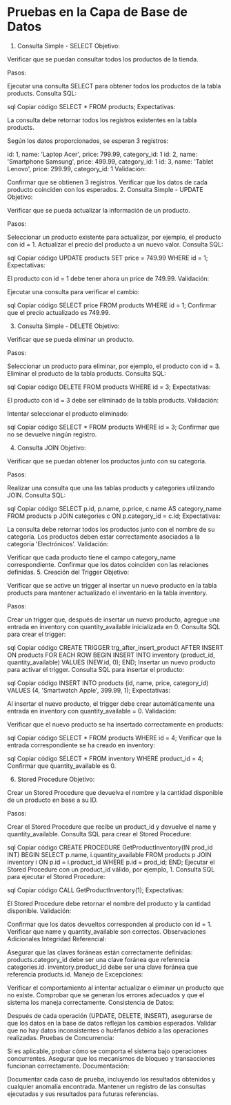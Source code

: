 # Pruebas en la Capa de Base de Datos

1. Consulta Simple - SELECT
Objetivo:

Verificar que se puedan consultar todos los productos de la tienda.

Pasos:

Ejecutar una consulta SELECT para obtener todos los productos de la tabla products.
Consulta SQL:

sql
Copiar código
SELECT * FROM products;
Expectativas:

La consulta debe retornar todos los registros existentes en la tabla products.

Según los datos proporcionados, se esperan 3 registros:

id: 1, name: 'Laptop Acer', price: 799.99, category_id: 1
id: 2, name: 'Smartphone Samsung', price: 499.99, category_id: 1
id: 3, name: 'Tablet Lenovo', price: 299.99, category_id: 1
Validación:

Confirmar que se obtienen 3 registros.
Verificar que los datos de cada producto coinciden con los esperados.
2. Consulta Simple - UPDATE
Objetivo:

Verificar que se pueda actualizar la información de un producto.

Pasos:

Seleccionar un producto existente para actualizar, por ejemplo, el producto con id = 1.
Actualizar el precio del producto a un nuevo valor.
Consulta SQL:

sql
Copiar código
UPDATE products
SET price = 749.99
WHERE id = 1;
Expectativas:

El producto con id = 1 debe tener ahora un price de 749.99.
Validación:

Ejecutar una consulta para verificar el cambio:

sql
Copiar código
SELECT price FROM products WHERE id = 1;
Confirmar que el precio actualizado es 749.99.

3. Consulta Simple - DELETE
Objetivo:

Verificar que se pueda eliminar un producto.

Pasos:

Seleccionar un producto para eliminar, por ejemplo, el producto con id = 3.
Eliminar el producto de la tabla products.
Consulta SQL:

sql
Copiar código
DELETE FROM products
WHERE id = 3;
Expectativas:

El producto con id = 3 debe ser eliminado de la tabla products.
Validación:

Intentar seleccionar el producto eliminado:

sql
Copiar código
SELECT * FROM products WHERE id = 3;
Confirmar que no se devuelve ningún registro.

4. Consulta JOIN
Objetivo:

Verificar que se puedan obtener los productos junto con su categoría.

Pasos:

Realizar una consulta que una las tablas products y categories utilizando JOIN.
Consulta SQL:

sql
Copiar código
SELECT p.id, p.name, p.price, c.name AS category_name
FROM products p
JOIN categories c ON p.category_id = c.id;
Expectativas:

La consulta debe retornar todos los productos junto con el nombre de su categoría.
Los productos deben estar correctamente asociados a la categoría 'Electrónicos'.
Validación:

Verificar que cada producto tiene el campo category_name correspondiente.
Confirmar que los datos coinciden con las relaciones definidas.
5. Creación del Trigger
Objetivo:

Verificar que se active un trigger al insertar un nuevo producto en la tabla products para mantener actualizado el inventario en la tabla inventory.

Pasos:

Crear un trigger que, después de insertar un nuevo producto, agregue una entrada en inventory con quantity_available inicializada en 0.
Consulta SQL para crear el trigger:

sql
Copiar código
CREATE TRIGGER trg_after_insert_product
AFTER INSERT ON products
FOR EACH ROW
BEGIN
  INSERT INTO inventory (product_id, quantity_available)
  VALUES (NEW.id, 0);
END;
Insertar un nuevo producto para activar el trigger.
Consulta SQL para insertar el producto:

sql
Copiar código
INSERT INTO products (id, name, price, category_id)
VALUES (4, 'Smartwatch Apple', 399.99, 1);
Expectativas:

Al insertar el nuevo producto, el trigger debe crear automáticamente una entrada en inventory con quantity_available = 0.
Validación:

Verificar que el nuevo producto se ha insertado correctamente en products:

sql
Copiar código
SELECT * FROM products WHERE id = 4;
Verificar que la entrada correspondiente se ha creado en inventory:

sql
Copiar código
SELECT * FROM inventory WHERE product_id = 4;
Confirmar que quantity_available es 0.

6. Stored Procedure
Objetivo:

Crear un Stored Procedure que devuelva el nombre y la cantidad disponible de un producto en base a su ID.

Pasos:

Crear el Stored Procedure que recibe un product_id y devuelve el name y quantity_available.
Consulta SQL para crear el Stored Procedure:

sql
Copiar código
CREATE PROCEDURE GetProductInventory(IN prod_id INT)
BEGIN
  SELECT p.name, i.quantity_available
  FROM products p
  JOIN inventory i ON p.id = i.product_id
  WHERE p.id = prod_id;
END;
Ejecutar el Stored Procedure con un product_id válido, por ejemplo, 1.
Consulta SQL para ejecutar el Stored Procedure:

sql
Copiar código
CALL GetProductInventory(1);
Expectativas:

El Stored Procedure debe retornar el nombre del producto y la cantidad disponible.
Validación:

Confirmar que los datos devueltos corresponden al producto con id = 1.
Verificar que name y quantity_available son correctos.
Observaciones Adicionales
Integridad Referencial:

Asegurar que las claves foráneas están correctamente definidas:
products.category_id debe ser una clave foránea que referencia categories.id.
inventory.product_id debe ser una clave foránea que referencia products.id.
Manejo de Excepciones:

Verificar el comportamiento al intentar actualizar o eliminar un producto que no existe.
Comprobar que se generan los errores adecuados y que el sistema los maneja correctamente.
Consistencia de Datos:

Después de cada operación (UPDATE, DELETE, INSERT), asegurarse de que los datos en la base de datos reflejan los cambios esperados.
Validar que no hay datos inconsistentes o huérfanos debido a las operaciones realizadas.
Pruebas de Concurrencia:

Si es aplicable, probar cómo se comporta el sistema bajo operaciones concurrentes.
Asegurar que los mecanismos de bloqueo y transacciones funcionan correctamente.
Documentación:

Documentar cada caso de prueba, incluyendo los resultados obtenidos y cualquier anomalía encontrada.
Mantener un registro de las consultas ejecutadas y sus resultados para futuras referencias.
